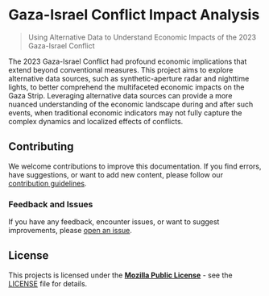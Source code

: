 # Gaza-Israel Conflict Impact Analysis

> Using Alternative Data to Understand Economic Impacts of the 2023 Gaza-Israel Conflict

The 2023 Gaza-Israel Conflict had profound economic implications that extend beyond conventional measures. This project aims to explore alternative data sources, such as synthetic-aperture radar and nighttime lights, to better comprehend the multifaceted economic impacts on the Gaza Strip. Leveraging alternative data sources can provide a more nuanced understanding of the economic landscape during and after such events, when traditional economic indicators may not fully capture the complex dynamics and localized effects of conflicts.

## Contributing

We welcome contributions to improve this documentation. If you find errors, have suggestions, or want to add new content, please follow our [contribution guidelines](docs/CONTRIBUTING.md).

### Feedback and Issues

If you have any feedback, encounter issues, or want to suggest improvements, please [open an issue](https://github.com/datapartnership/gaza-israel-conflict-impact-analysis/issues/new/choosem).

## License

This projects is licensed under the [**Mozilla Public License**](https://opensource.org/license/mpl-2-0/) - see the [LICENSE](LICENSE) file for details.
